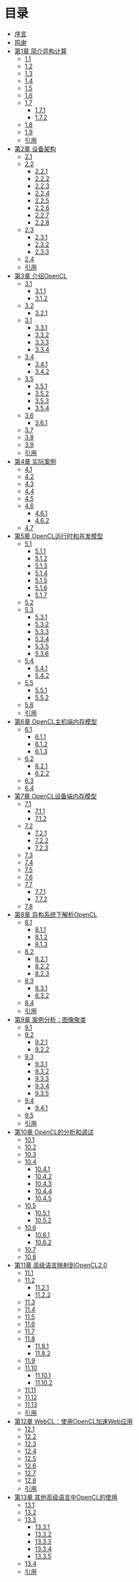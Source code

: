 # 目录

* [序言](content/Foreword/Foreword-chinese.md)
* [鸣谢]()
* [第1章 简介异构计算]()
	* [1.1]()
	* [1.2]()
	* [1.3]()
	* [1.4]()
	* [1.5]()
	* [1.6]()
	* [1.7]()
		* [1.7.1]()
		* [1.7.2]()
	* [1.8]()
	* [1.9]()
	* [引用]()
* [第2章 设备架构]()
	* [2.1]()
	* [2.2]()
		* [2.2.1]()
		* [2.2.2]()
		* [2.2.3]()
		* [2.2.4]()
		* [2.2.5]()
		* [2.2.6]()
		* [2.2.7]()
		* [2.2.8]()
	* [2.3]()
		* [2.3.1]()
		* [2.3.2]()
		* [2.3.3]()
	* [2.4]()
	* [引用]()
* [第3章 介绍OpenCL]()
	* [3.1]()
		* [3.1.1]()
		* [3.1.2]()
	* [3.2]()
		* [3.2.1]()
	* [3.1]()
		* [3.3.1]()
		* [3.3.2]()
		* [3.3.3]()
		* [3.3.4]()
	* [3.4]()
		* [3.4.1]()
		* [3.4.2]()
	* [3.5]()
		* [3.5.1]()
		* [3.5.2]()
		* [3.5.3]()
		* [3.5.4]()
	* [3.6]()
		* [3.6.1]()
	* [3.7]()
	* [3.8]()
	* [3.9]()
	* [引用]()
* [第4章 实际案例]()
	* [4.1]()
	* [4.2]()
	* [4.3]()
	* [4.4]()
	* [4.5]()
	* [4.6]()
		* [4.6.1]()
		* [4.6.2]()
	* [4.7]()
* [第5章 OpenCL运行时和并发模型]()
	* [5.1]()
		* [5.1.1]()
		* [5.1.2]()
		* [5.1.3]()
		* [5.1.4]()
		* [5.1.5]()
		* [5.1.6]()
		* [5.1.7]()
	* [5.2]()
	* [5.3]()
		* [5.3.1]()
		* [5.3.2]()
		* [5.3.3]()
		* [5.3.4]()
		* [5.3.5]()
		* [5.3.6]()
	* [5.4]()
		* [5.4.1]()
		* [5.4.2]()
	* [5.5]()
		* [5.5.1]()
		* [5.5.2]()
	* [5.6]()
	* [引用]()
* [第6章 OpenCL主机端内存模型]()
	* [6.1]()
		* [6.1.1]()
		* [6.1.2]()
		* [6.1.3]()
	* [6.2]()
		* [6.2.1]()
		* [6.2.2]()
	* [6.3]()
	* [6.4]()
* [第7章 OpenCL设备端内存模型]()
	* [7.1]()
		* [7.1.1]()
		* [7.1.2]()
	* [7.2]()
		* [7.2.1]()
		* [7.2.2]()
		* [7.2.3]()
	* [7.3]()
	* [7.4]()
	* [7.5]()
	* [7.6]()
	* [7.7]()
		* [7.7.1]()
		* [7.7.2]()
	* [7.8]()
* [第8章 异构系统下解析OpenCL]()
	* [8.1]()
		* [8.1.1]()
		* [8.1.2]()
		* [8.1.3]()
	* [8.2]()
		* [8.2.1]()
		* [8.2.2]()
		* [8.2.3]()
	* [8.3]()
		* [8.3.1]()
		* [8.3.2]()
	* [8.4]()
	* [引用]()
* [第9章 案例分析：图像聚类]()
	* [9.1]()
	* [9.2]()
		* [9.2.1]()
		* [9.2.2]()
	* [9.3]()
		* [9.3.1]()
		* [9.3.2]()
		* [9.3.3]()
		* [9.3.4]()
		* [9.3.5]()
	* [9.4]()
		* [9.4.1]()
	* [9.5]()
	* [引用]()
* [第10章 OpenCL的分析和调试]()
	* [10.1]()
	* [10.2]()
	* [10.3]()
	* [10.4]()
		* [10.4.1]()
		* [10.4.2]()
		* [10.4.3]()
		* [10.4.4]()
		* [10.4.5]()
	* [10.5]()
		* [10.5.1]()
		* [10.5.2]()
	* [10.6]()
		* [10.6.1]()
		* [10.6.2]()
	* [10.7]()
	* [10.8]()
* [第11章 高级语言映射到OpenCL2.0]()
	* [11.1]()
	* [11.2]()
		* [11.2.1]()
		* [11.2.2]()
	* [11.3]()
	* [11.4]()
	* [11.5]()
	* [11.6]()
	* [11.7]()
	* [11.8]()
		* [11.8.1]()
		* [11.8.2]()
	* [11.9]()
	* [11.10]()
		* [11.10.1]()
		* [11.10.2]()
	* [11.11]()
	* [11.12]()
	* [11.13]()
	* [引用]()
* [第12章 WebCL：使用OpenCL加速Web应用]()
	* [12.1]()
	* [12.2]()
	* [12.3]()
	* [12.4]()
	* [12.5]()
	* [12.6]()
	* [12.7]()
	* [12.8]()
	* [引用]()
* [第13章 其他高级语言中OpenCL的使用]()
	* [13.1]()
	* [13.2]()
	* [13.3]()
		* [13.3.1]()
		* [13.3.2]()
		* [13.3.3]()
		* [13.3.4]()
		* [13.3.5]()
	* [13.4]()
	* [引用]()
